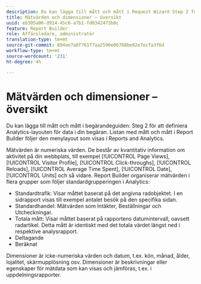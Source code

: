 ```yaml
---
description: Du kan lägga till mått och mått i Request Wizard Step 2 för att definiera analyslayouten för data i din begäran. Listan med mått och mått i Report Builder följer den menylayout som visas i Reports and Analytics.
title: Mätvärden och dimensioner – översikt
uuid: eb305a06-d914-45c6-a7b1-fd0342473b0c
feature: Report Builder
role: Affärsledare, administratör
translation-type: tm+mt
source-git-commit: 894ee7a8f761f7aa2590e06708be82e7ecfa3f6d
workflow-type: tm+mt
source-wordcount: '231'
ht-degree: 4%

---
```



# Mätvärden och dimensioner – översikt

Du kan lägga till mått och mått i begärandeguiden: Steg 2 för att definiera Analytics-layouten för data i din begäran. Listan med mått och mått i Report Builder följer den menylayout som visas i Reports and Analytics.

Mätvärden är numeriska värden. De består av kvantitativ information om aktivitet på din webbplats, till exempel [!UICONTROL Page Views], [!UICONTROL Visitor Profile], [!UICONTROL Click-throughs], [!UICONTROL Reloads], [!UICONTROL Average Time Spent], [!UICONTROL Date], [!UICONTROL Units] och så vidare. Report Builder organiserar mätvärden i flera grupper som följer standardgrupperingen i Analytics:

* Standardtrafik: Visar måttet baserat på det angivna radobjektet. I en sidrapport visas till exempel antalet besök på den specifika sidan.
* Standardhandel: Mätvärden som Intäkter, Beställningar och Utcheckningar.
* Totala mått: Visar måttet baserat på rapportens datumintervall, oavsett radartikel. Detta mått är identiskt med det totala värdet längst ned i respektive analysrapport.
* Deltagande
* Beräknat

Dimensioner är icke-numeriska värden och datum, t.ex. kön, månad, ålder, lojalitet, skärmupplösning osv. Dimensioner är beskrivningar eller egenskaper för mätdata som kan visas och jämföras, t.ex. i uppdelningsrapporter.
